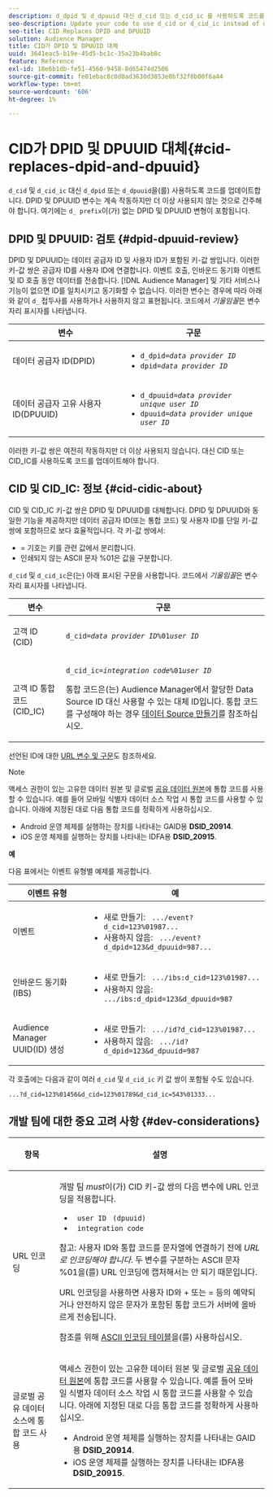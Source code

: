 ```yaml
---
description: d_dpid 및 d_dpuuid 대신 d_cid 또는 d_cid_ic 를 사용하도록 코드를 업데이트합니다. DPID 및 DPUUID 변수는 계속 작동하지만 더 이상 사용되지 않는 것으로 간주해야 합니다. 여기에는 d_ 접두사가 없는 DPID 및 DPUUID 변형이 포함됩니다.
seo-description: Update your code to use d_cid or d_cid_ic instead of d_dpid and d_dpuuid. The DPID and DPUUID variables will continue to work, but you should consider them deprecated. This includes DPID and DPUUID variants without the d_ prefix.
seo-title: CID Replaces DPID and DPUUID
solution: Audience Manager
title: CID가 DPID 및 DPUUID 대체
uuid: 3641eac5-b19e-45d5-bc1c-35a23b4bab8c
feature: Reference
exl-id: 18e6b1db-fe51-4560-9458-8d65474d2506
source-git-commit: fe01ebac8c0d0ad3630d3853e0bf32f0b00f6a44
workflow-type: tm+mt
source-wordcount: '606'
ht-degree: 1%

---
```


# CID가 DPID 및 DPUUID 대체{#cid-replaces-dpid-and-dpuuid}

`d_cid` 및 `d_cid_ic` 대신 `d_dpid` 또는 `d_dpuuid`을(를) 사용하도록 코드를 업데이트합니다. DPID 및 DPUUID 변수는 계속 작동하지만 더 이상 사용되지 않는 것으로 간주해야 합니다. 여기에는 `d_ prefix`이(가) 없는 DPID 및 DPUUID 변형이 포함됩니다.

## DPID 및 DPUUID: 검토 {#dpid-dpuuid-review}

DPID 및 DPUUID는 데이터 공급자 ID 및 사용자 ID가 포함된 키-값 쌍입니다. 이러한 키-값 쌍은 공급자 ID를 사용자 ID에 연결합니다. 이벤트 호출, 인바운드 동기화 이벤트 및 ID 호출 동안 데이터를 전송합니다. [!DNL Audience Manager] 및 기타 서비스나 기능이 없으면 ID를 일치시키고 동기화할 수 없습니다. 이러한 변수는 경우에 따라 아래와 같이 `d_` 접두사를 사용하거나 사용하지 않고 표현됩니다. 코드에서 *기울임꼴*&#x200B;은 변수 자리 표시자를 나타냅니다.

<table id="table_932B4416AE1E44E4A1E98D779D3B1ED5"> 
 <thead> 
  <tr> 
   <th colname="col1" class="entry"> 변수 </th> 
   <th colname="col2" class="entry"> 구문 </th> 
  </tr> 
 </thead>
 <tbody> 
  <tr> 
   <td colname="col1"> <p>데이터 공급자 ID(DPID) </p> </td> 
   <td colname="col2"> 
    <ul id="ul_0567D39DCE784C20A81EC0845C7B1C6B"> 
     <li id="li_DDD8C18266314987A7C802918F4892A8"> <code>d_dpid=<i>data provider ID</i></code> </li> 
     <li id="li_80185558932E416698ABD71158303EA8"> <code>dpid=<i>data provider ID</i></code> </li> 
    </ul> </td> 
  </tr> 
  <tr> 
   <td colname="col1"> <p>데이터 공급자 고유 사용자 ID(DPUUID) </p> </td> 
   <td colname="col2"> 
    <ul id="ul_EA7F769523B142CE8FF5886E5CDFF2D9"> 
     <li id="li_C984E2FF0A83495880BB87C610FA3F79"> <code>d_dpuuid=<i>data provider unique user ID</i></code> </li> 
     <li id="li_DCFFAC995DCC49F489ACEFD97A06F877"> <code>dpuuid=<i>data provider unique user ID</i></code> </li> 
    </ul> </td> 
  </tr> 
 </tbody> 
</table>

이러한 키-값 쌍은 여전히 작동하지만 더 이상 사용되지 않습니다. 대신 CID 또는 CID_IC를 사용하도록 코드를 업데이트해야 합니다.

## CID 및 CID_IC: 정보 {#cid-cidic-about}

CID 및 CID_IC 키-값 쌍은 DPID 및 DPUUID를 대체합니다. DPID 및 DPUUID와 동일한 기능을 제공하지만 데이터 공급자 ID(또는 통합 코드) 및 사용자 ID를 단일 키-값 쌍에 포함하므로 보다 효율적입니다. 각 키-값 쌍에서:

* = 기호는 키를 관련 값에서 분리합니다.
* 인쇄되지 않는 ASCII 문자 %01은 값을 구분합니다.

`d_cid` 및 `d_cid_ic`은(는) 아래 표시된 구문을 사용합니다. 코드에서 *기울임꼴*&#x200B;은 변수 자리 표시자를 나타냅니다.

<table id="table_0C8A4F8FDBC84416B4EB476F67BCFA8E"> 
 <thead> 
  <tr> 
   <th colname="col1" class="entry"> 변수 </th> 
   <th colname="col2" class="entry"> 구문 </th> 
  </tr> 
 </thead>
 <tbody> 
  <tr> 
   <td colname="col1"> <p>고객 ID (CID) </p> </td> 
   <td colname="col2"> <p> <code>d_cid=<i>data provider ID</i>%01<i>user ID</i></code> </p> </td> 
  </tr> 
  <tr> 
   <td colname="col1"> <p>고객 ID 통합 코드(CID_IC) </p> </td> 
   <td colname="col2"> <p> <code>d_cid_ic=<i>integration code</i>%01<i>user ID</i></code> </p> <p> <span class="term"> 통합 코드</span>은(는) <span class="keyword"> Audience Manager</span>에서 할당한 Data Source ID 대신 사용할 수 있는 대체 ID입니다. 통합 코드를 구성해야 하는 경우 <a href="../features/manage-datasources.md#create-data-source"> 데이터 Source 만들기</a>를 참조하십시오. </p> </td> 
  </tr> 
 </tbody> 
</table>

선언된 ID에 대한 [URL 변수 및 구문](../features/declared-ids.md#variables-and-syntax)도 참조하세요.

>[!NOTE]
>
>액세스 권한이 있는 고유한 데이터 원본 및 글로벌 [공유 데이터 원본](../features/datasources-list-and-settings.md#settings-menu-options)에 통합 코드를 사용할 수 있습니다. 예를 들어 모바일 식별자 데이터 소스 작업 시 통합 코드를 사용할 수 있습니다. 아래에 지정된 대로 다음 통합 코드를 정확하게 사용하십시오.

* Android 운영 체제를 실행하는 장치를 나타내는 GAID용 **DSID_20914**.
* iOS 운영 체제를 실행하는 장치를 나타내는 IDFA용 **DSID_20915**.

**예**

다음 표에서는 이벤트 유형별 예제를 제공합니다.

<table id="table_097A58CCD6E64C4DB0652271A4F31AE8"> 
 <thead> 
  <tr> 
   <th colname="col1" class="entry"> 이벤트 유형 </th> 
   <th colname="col2" class="entry"> 예 </th> 
  </tr>
 </thead>
 <tbody> 
  <tr> 
   <td colname="col1"> <p>이벤트 </p> </td> 
   <td colname="col2"> 
    <ul id="ul_6EAB4188C6954512A28D1A8328794BCB"> 
     <li id="li_344AAEF1622343489E2AD6E2929CEA98">새로 만들기: <code> .../event?d_cid=123%01987...</code> </li> 
     <li id="li_B673C1BA5AD24C46AB8F8232EF89CE89">사용하지 않음: <code> .../event?d_dpid=123&amp;d_dpuuid=987...</code> </li> 
    </ul> </td> 
  </tr> 
  <tr> 
   <td colname="col1"> <p>인바운드 동기화(IBS) </p> </td> 
   <td colname="col2"> 
    <ul id="ul_78270745CBC2469B8CA9EDB7032B8F92"> 
     <li id="li_8C4620A04504442185F013F74E6B0647">새로 만들기: <code> .../ibs:d_cid=123%01987...</code> </li> 
     <li id="li_2A8F761C76334C1BB097CF1A9D7E8429">사용하지 않음: <code> .../ibs:d_dpid=123&amp;d_dpuuid=987</code> </li> 
    </ul> </td> 
  </tr> 
  <tr> 
   <td colname="col1"> <p>Audience Manager UUID(ID) 생성 </p> </td> 
   <td colname="col2"> 
    <ul id="ul_EAA764DCFF7244F69ABF67ACEE13E579"> 
     <li id="li_18467A531FAF454A881CBD157BBFD6D2">새로 만들기: <code> .../id?d_cid=123%01987...</code> </li> 
     <li id="li_433C33F7BC284362AC7CC3C9DC0BF471">사용하지 않음: <code> .../id?d_dpid=123&amp;d_dpuuid=987</code> </li> 
    </ul> </td> 
  </tr> 
 </tbody> 
</table>

각 호출에는 다음과 같이 여러 `d_cid` 및 `d_cid_ic` 키 값 쌍이 포함될 수도 있습니다.

```
...?d_cid=123%01456&d_cid=123%01789&d_cid_ic=543%01333...
```

## 개발 팀에 대한 중요 고려 사항 {#dev-considerations}

<table id="table_5DD068FAE68A42CDB49B6C064706802A"> 
 <thead> 
  <tr> 
   <th colname="col1" class="entry"> <p>항목 </p> </th> 
   <th colname="col2" class="entry"> <p>설명 </p> </th> 
  </tr>
 </thead>
 <tbody> 
  <tr> 
   <td colname="col1"> <p>URL 인코딩 </p> </td> 
   <td colname="col2"> <p>개발 팀 <i>must</i>이(가) CID 키-값 쌍의 다음 변수에 URL 인코딩을 적용합니다. </p> <p> 
     <ul id="ul_66DCB63C60914057B2BE21F49D9A36CA"> 
      <li id="li_6D82B4DB40BB4BB0B8FAF5841577FAAC"><code> user ID</code> <code> (dpuuid)</code> </li> 
      <li id="li_D2F94B07B0D84B09A5CDFA48518DDD62"><code> integration code</code> </li> 
     </ul> </p> <p> <p>참고: 사용자 ID와 통합 코드를 문자열에 연결하기 전에 <i>URL로 인코딩해야 합니다</i>. 두 변수를 구분하는 ASCII 문자 %01을(를) URL 인코딩에 캡처해서는 안 되기 때문입니다. </p> </p> <p>URL 인코딩을 사용하면 사용자 ID와 + 또는 = 등의 예약되거나 안전하지 않은 문자가 포함된 통합 코드가 서버에 올바르게 전송됩니다. </p> <p>참조를 위해 <a href="https://www.w3schools.com/tags/ref_urlencode.asp" format="https" scope="external"> ASCII 인코딩 테이블</a>을(를) 사용하십시오. </p> </td> 
  </tr> 
  <tr> 
   <td colname="col1"> <p>글로벌 공유 데이터 소스에 통합 코드 사용 </p> </td> 
   <td colname="col2"> <p>액세스 권한이 있는 고유한 데이터 원본 및 글로벌 <a href="../features/datasources-list-and-settings.md#settings-menu-options"> 공유 데이터 원본</a>에 통합 코드를 사용할 수 있습니다. 예를 들어 모바일 식별자 데이터 소스 작업 시 통합 코드를 사용할 수 있습니다. 아래에 지정된 대로 다음 통합 코드를 정확하게 사용하십시오. </p> <p> 
     <ul id="ul_B306EE96A3BD4CE982E113D5E23826CF"> 
      <li id="li_3340C7AFA9AB4105A2CCF3E476EC7552"> Android 운영 체제를 실행하는 장치를 나타내는 GAID용 <b>DSID_20914</b>. </li> 
      <li id="li_779D9F08021043FCB233A0ABF5160C76"> iOS 운영 체제를 실행하는 장치를 나타내는 IDFA용 <b>DSID_20915</b>. </li> 
     </ul> </p> </td> 
  </tr> 
 </tbody> 
</table>

